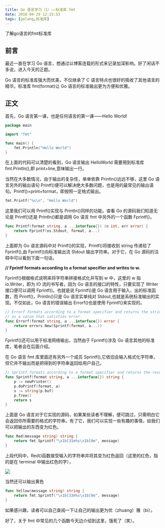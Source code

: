 ```yaml
---
title: Go 语言学习（1）——标准库 fmt
date: 2018-04-29 12:15:53
tags: [golang,标准库]
---
```


了解go语言的fmt标准库

<!-- more -->

## 前言

最近一直在学习 Go 语言，想通过以博客连载的形式来记录加深影响。好了闲话不多说，进入今天的正题。

Go 语言的标准库强大而优美，不仅继承了 C 语言特点也很好的吸收了其他语言的精华。标准库 fmt(format)让 Go 语言的标准输出更为方便和优雅。

## 正文

首先，Go 语言第一课，也是任何语言的第一课——Hello World!

```go
package main

import "fmt"

func main() {
	fmt.Println("Hello World")
}
```

在上面的代码可以清楚的看到，Go 语言输出 HelloWorld 需要用到标准库 fmt.Println(),即 print+line,意味输出一行。

当然在大多数情况，由于输出的复杂性，单单依靠 Println()远远不够，这里 Go 语言另外的输出语句 Printf()便可以解决绝大多数问题，也是用的最常见的输出语句。Printf()=print+format，即按照一定格式输出。

```go
fmt.Printf("%s\n", "Hello World")
```

这里我们可以用 Printf()实现与 Println()同样的功能。查看 Go 的源码我们知道无论是 Printf()还是 Println()都是调用 Go 语言 fmt 中另外的一个函数 Fprintf()。

```go
func Printf(format string, a ...interface{}) (n int, err error) {
	return Fprintf(os.Stdout, format, a...)
}
```

上面即为 Go 语言源码中对 Printf()的实现，Printf()将接收到 string 传递给了 Fprintf(),由 Fprintf()向标准输出流 Stdout 输出字符串。对于它，在 Go 源码的注释中可以看到下面一句话。

**// Fprintf formats according to a format specifier and writes to w.**

Fprintf()根据格式说明来将字符串拼接格式化并写到 w 中，这里的 w 指 io.Writer，即为 IO 流的书写者。因为 Go 语言的接口的特性，只要实现了 Writer 接口便可以调用 Fprintf()。也就是说 Fprintf()是 Go 语言用于输入、出的标准函数，而 Printf()，Println()只是 Go 语言实单纯对 Stdout,也就是系统标准输出的实现。不仅如此，Go 语言的错误输出 Errorf()也是使用 Fprintf()来实现的。

```go
// Errorf formats according to a format specifier and returns the string
// as a value that satisfies error.
func Errorf(format string, a ...interface{}) error {
	return errors.New(Sprintf(format, a...))
}
```

Fprintf()还可以用于标准网络输出，当然由于 Fprintf()涉及 Go 语言其他的标准库，笔者会在后面介绍。

在 Go 语言 fmt 库里面还有另外一个成员 Sprintf(),它依旧会输入格式化字符串，但它并不输出而是把得到的字符串返回给用户自己。

```go
// Sprintf formats according to a format specifier and returns the resulting string.
func Sprintf(format string, a ...interface{}) string {
	p := newPrinter()
	p.doPrintf(format, a)
	s := string(p.buf)
	p.free()
	return s
}
```

上面是 Go 语言对于它实现的源码，如果某些读者不理解，便可跳过，只需明白它会返回你所需要的格式的字符串。有了它，我们可以实现一些有趣的事情，如我们可以把输出的东西变为红色。

```go
func Red(message string) string {
	return fmt.Sprintf("\x1b[31m%s\x1b[0m", message)
}
```

上段代码中，Red()函数接受输入的字符串并将其变为红色返回（这里的红色，指的是在 terminal 中输出红色的字），

![](https://user-gold-cdn.xitu.io/2018/1/19/1610c774d0117b25?w=280&h=76&f=jpeg&s=10603)

当然还可以输出黄色

```go
func Yellow(message string) string {
	return fmt.Sprintf("\x1b[33m%s\x1b[0m", message)
}
```

如果感兴趣，读者可以自己查阅一下让自己的输出更为优（zhuang）雅（bi）。

好了，关于 fmt 中常见的几个函数今天边介绍到这里，饿死了（笑）。
